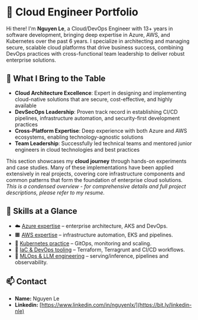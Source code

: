 # 🚀 Cloud Engineer Portfolio

Hi there! I'm **Nguyen Le**, a Cloud/DevOps Engineer with 13+ years in software development, bringing deep expertise in Azure, AWS, and Kubernetes over the past 6 years. I specialize in architecting and managing secure, scalable cloud platforms that drive business success, combining DevOps practices with cross-functional team leadership to deliver robust enterprise solutions.

## 🎯 What I Bring to the Table

- **Cloud Architecture Excellence**: Expert in designing and implementing cloud-native solutions that are secure, cost-effective, and highly available
- **DevSecOps Leadership**: Proven track record in establishing CI/CD pipelines, infrastructure automation, and security-first development practices
- **Cross-Platform Expertise**: Deep experience with both Azure and AWS ecosystems, enabling technology-agnostic solutions
- **Team Leadership**: Successfully led technical teams and mentored junior engineers in cloud technologies and best practices

This section showcases my **cloud journey** through hands-on experiments and case studies. Many of these implementations have been applied extensively in real projects, covering core infrastructure components and common patterns that form the foundation of enterprise cloud solutions. *This is a condensed overview - for comprehensive details and full project descriptions, please refer to my resume.*

## 🌟 Skills at a Glance

- ☁️ [Azure expertise](azure.md) – enterprise architecture, AKS and DevOps.
- 🟧 [AWS expertise](aws.md) – infrastructure automation, EKS and pipelines.
- 🐳 [Kubernetes practice](kubernetes.md) – GitOps, monitoring and scaling.
- 🔧 [IaC & DevOps tooling](devops.md) – Terraform, Terragrunt and CI/CD workflows.
- 🤖 [MLOps & LLM engineering](mlops.md) – serving/inference, pipelines and observability.

## 📫 Contact

- **Name:** Nguyen Le  
- **Linkedin:** [https://www.linkedin.com/in/nguyenlx/](https://bit.ly/linkedin-nle)
